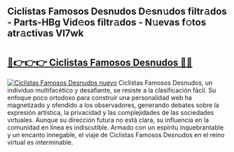 ## Ciclistas Famosos Desnudos D𝚎sn𝚞dos filtr𝚊dos - Parts-HBg Vid𝚎os filtr𝚊dos - N𝚞evas f𝚘tos atr𝚊ctivas VI7wk

# <h2><a href="http://mb4p2lf.tromn.icu/?c=Ciclistas+Famosos+Desnudos">🔗👉👉👉 Ciclistas Famosos Desnudos 🔗🔗</a></h2>

[![Ciclistas Famosos Desnudos nuevo](https://i.imgur.com/pEAQMta.gif)](http://mb4p2lf.tromn.icu/?c=Ciclistas+Famosos+Desnudos)
Ciclistas Famosos Desnudos, un individuo multifacético y desafiante, se resiste a la clasificación fácil. Su enfoque poco ortodoxo para construir una personalidad web ha magnetizado y ofendido a los observadores, generando debates sobre la expresión artística, la privacidad y las complejidades de las sociedades virtuales. Aunque su dirección futura no está clara, su influencia en la comunidad en línea es indiscutible. Armado con un espíritu inquebrantable y un encanto innegable, el viaje de Ciclistas Famosos Desnudos en el reino virtual es interminable.
